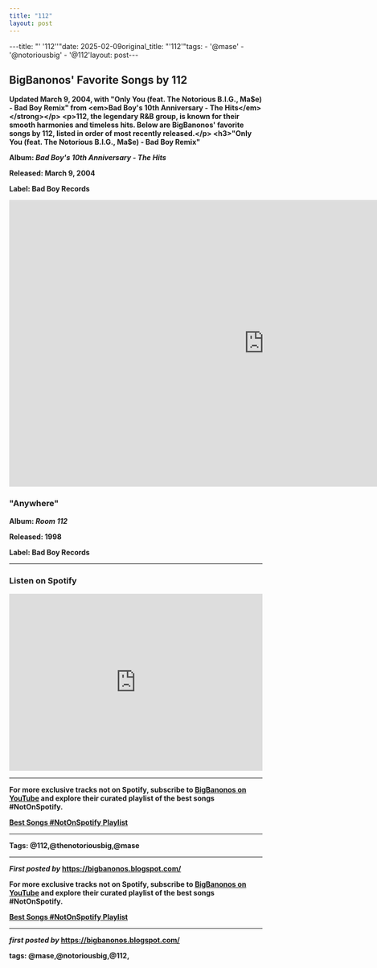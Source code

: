 ```yaml
---
title: "112"
layout: post
---
```

---title: "' '112''"date: 2025-02-09original_title: "'112'"tags:  - '@mase'  - '@notoriousbig'  - '@112'layout: post---<h2>BigBanonos' Favorite Songs by 112</h2> <p><strong>Updated March 9, 2004, with "Only You (feat. The Notorious B.I.G., Ma$e) - Bad Boy Remix" from <em>Bad Boy's 10th Anniversary - The Hits</em></strong></p> <p>112, the legendary R&B group, is known for their smooth harmonies and timeless hits. Below are BigBanonos' favorite songs by 112, listed in order of most recently released.</p> <h3>"Only You (feat. The Notorious B.I.G., Ma$e) - Bad Boy Remix"</h3><p><strong>Album:</strong> <em>Bad Boy's 10th Anniversary - The Hits</em></p><p><strong>Released:</strong> March 9, 2004</p><p><strong>Label:</strong> Bad Boy Records</p> <iframe width="1013" height="570" src="https://www.youtube.com/embed/GVOqbskGeBs" title="112 [feat. The Notorious B.I.G. & Mase] - Only You [Remix] (Official Music Video)" frameborder="0" allow="accelerometer; autoplay; clipboard-write; encrypted-media; gyroscope; picture-in-picture; web-share" referrerpolicy="strict-origin-when-cross-origin" allowfullscreen></iframe> <h3>"Anywhere"</h3><p><strong>Album:</strong> <em>Room 112</em></p><p><strong>Released:</strong> 1998</p><p><strong>Label:</strong> Bad Boy Records</p> <hr /> <h3>Listen on Spotify</h3> <iframe src="https://open.spotify.com/embed/playlist/0qR1qawpC6h30vyu1jCIGq?utm_source=generator" width="100%" height="352" frameBorder="0" allowfullscreen="" allow="autoplay; clipboard-write; encrypted-media; fullscreen; picture-in-picture" loading="lazy"></iframe> <hr /> <div> <p>For more exclusive tracks not on Spotify, subscribe to <a href="https://www.youtube.com/@BigBanonos" target="_blank">BigBanonos on YouTube</a> and explore their curated playlist of the best songs <strong>#NotOnSpotify</strong>.</p> <p><a href="https://www.youtube.com/playlist?list=PLtuNtuTatqI0kFahUCbtbfenC_ET5O_tr" target="_blank">Best Songs #NotOnSpotify Playlist</a></p></div> <hr /> <p><strong>Tags:</strong> @112,@thenotoriousbig,@mase</p> <hr /> <p><em>First posted by</em> <a href="https://bigbanonos.blogspot.com/" rel="noopener" target="_new">https://bigbanonos.blogspot.com/</a></p><!--Subscribe and Playlist Links--><div>    <p>For more exclusive tracks not on Spotify, subscribe to <a href="https://www.youtube.com/@BigBanonos" target="_blank">BigBanonos on YouTube</a> and explore their curated playlist of the best songs <strong>#NotOnSpotify</strong>.</p>    <p><a href="https://www.youtube.com/playlist?list=PLtuNtuTatqI0kFahUCbtbfenC_ET5O_tr" target="_blank">Best Songs #NotOnSpotify Playlist<br /></a></p></div><hr /><p><em>first posted by</em> <a href="https://bigbanonos.blogspot.com/" rel="noopener" target="_new">https://bigbanonos.blogspot.com/</a></p><p>tags: @mase,@notoriousbig,@112,</p>
